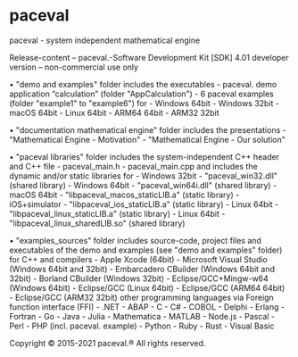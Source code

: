 # paceval
paceval - system independent mathematical engine

Release-content – paceval.-Software Development Kit [SDK] 4.01
developer version – non-commercial use only 

•   "demo and examples" folder
    includes the executables
    - paceval. demo application “calculation” (folder "AppCalculation")
    - 6 paceval examples (folder "example1" to "example6")
    for 
    - Windows 64bit
    - Windows 32bit
    - macOS 64bit
    - Linux 64bit
    - ARM64 64bit
    - ARM32 32bit

•   "documentation mathematical engine" folder
    includes the presentations
    - "Mathematical Engine - Motivation"
    - "Mathematical Engine - Our solution"

•   "paceval libraries" folder
    includes the system-independent C++ header and C++ file
    - paceval_main.h
    - paceval_main.cpp
    and includes the dynamic and/or static libraries 
    for
    - Windows 32bit - "paceval_win32.dll" (shared library)
    - Windows 64bit - "paceval_win64i.dll" (shared library)
    - macOS 64bit   - "libpaceval_macos_staticLIB.a" (static library)
    - iOS+simulator - "libpaceval_ios_staticLIB.a" (static library)
    - Linux 64bit   - "libpaceval_linux_staticLIB.a" (static library)
    - Linux 64bit   - "libpaceval_linux_sharedLIB.so" (shared library)

•   "examples_sources" folder
    includes source-code, project files and executables of the demo and 
    examples (see "demo and examples" folder)
    for C++ and compilers 
    - Apple Xcode (64bit)
    - Microsoft Visual Studio (Windows 64bit and 32bit)
    - Embarcadero CBuilder (Windows 64bit and 32bit)
    - Borland CBuilder (Windows 32bit)
    - Eclipse/GCC+Mingw-w64 (Windows 64bit)
    - Eclipse/GCC (Linux 64bit)
    - Eclipse/GCC (ARM64 64bit)
    - Eclipse/GCC (ARM32 32bit)
    other programming languages via Foreign function interface (FFI) 
    - .NET
    - ABAP
    - C
    - C#
    - COBOL
    - Delphi
    - Erlang
    - Fortran
    - Go
    - Java
    - Julia
    - Mathematica
    - MATLAB
    - Node.js
    - Pascal
    - Perl
    - PHP (incl. paceval. example)
    - Python
    - Ruby
    - Rust
    - Visual Basic

Copyright © 2015-2021 paceval.® All rights reserved.
